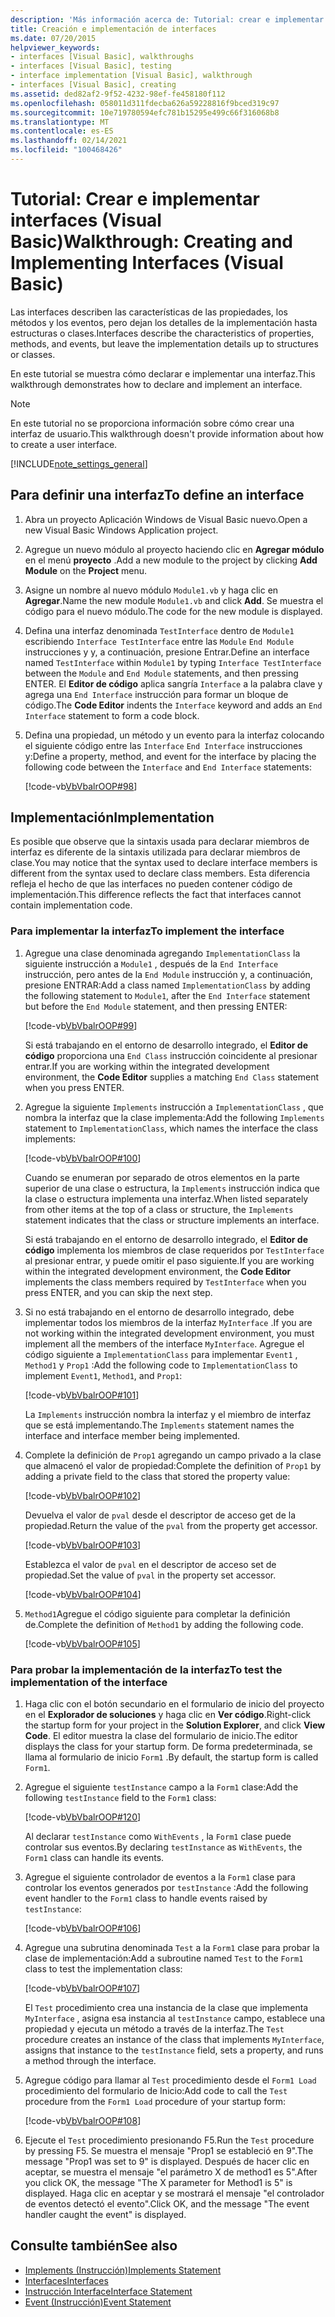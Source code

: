 ```yaml
---
description: 'Más información acerca de: Tutorial: crear e implementar interfaces (Visual Basic)'
title: Creación e implementación de interfaces
ms.date: 07/20/2015
helpviewer_keywords:
- interfaces [Visual Basic], walkthroughs
- interfaces [Visual Basic], testing
- interface implementation [Visual Basic], walkthrough
- interfaces [Visual Basic], creating
ms.assetid: ded82af2-9f52-4232-98ef-fe458180f112
ms.openlocfilehash: 058011d311fdecba626a59228816f9bced319c97
ms.sourcegitcommit: 10e719780594efc781b15295e499c66f316068b8
ms.translationtype: MT
ms.contentlocale: es-ES
ms.lasthandoff: 02/14/2021
ms.locfileid: "100468426"
---
```

# <a name="walkthrough-creating-and-implementing-interfaces-visual-basic"></a><span data-ttu-id="49015-103">Tutorial: Crear e implementar interfaces (Visual Basic)</span><span class="sxs-lookup"><span data-stu-id="49015-103">Walkthrough: Creating and Implementing Interfaces (Visual Basic)</span></span>

<span data-ttu-id="49015-104">Las interfaces describen las características de las propiedades, los métodos y los eventos, pero dejan los detalles de la implementación hasta estructuras o clases.</span><span class="sxs-lookup"><span data-stu-id="49015-104">Interfaces describe the characteristics of properties, methods, and events, but leave the implementation details up to structures or classes.</span></span>  
  
 <span data-ttu-id="49015-105">En este tutorial se muestra cómo declarar e implementar una interfaz.</span><span class="sxs-lookup"><span data-stu-id="49015-105">This walkthrough demonstrates how to declare and implement an interface.</span></span>  
  
> [!NOTE]
> <span data-ttu-id="49015-106">En este tutorial no se proporciona información sobre cómo crear una interfaz de usuario.</span><span class="sxs-lookup"><span data-stu-id="49015-106">This walkthrough doesn't provide information about how to create a user interface.</span></span>  
  
[!INCLUDE[note_settings_general](~/includes/note-settings-general-md.md)]  
  
## <a name="to-define-an-interface"></a><span data-ttu-id="49015-107">Para definir una interfaz</span><span class="sxs-lookup"><span data-stu-id="49015-107">To define an interface</span></span>
  
1. <span data-ttu-id="49015-108">Abra un proyecto Aplicación Windows de Visual Basic nuevo.</span><span class="sxs-lookup"><span data-stu-id="49015-108">Open a new Visual Basic Windows Application project.</span></span>  
  
2. <span data-ttu-id="49015-109">Agregue un nuevo módulo al proyecto haciendo clic en **Agregar módulo** en el menú **proyecto** .</span><span class="sxs-lookup"><span data-stu-id="49015-109">Add a new module to the project by clicking **Add Module** on the **Project** menu.</span></span>  
  
3. <span data-ttu-id="49015-110">Asigne un nombre al nuevo módulo `Module1.vb` y haga clic en **Agregar**.</span><span class="sxs-lookup"><span data-stu-id="49015-110">Name the new module `Module1.vb` and click **Add**.</span></span> <span data-ttu-id="49015-111">Se muestra el código para el nuevo módulo.</span><span class="sxs-lookup"><span data-stu-id="49015-111">The code for the new module is displayed.</span></span>  
  
4. <span data-ttu-id="49015-112">Defina una interfaz denominada `TestInterface` dentro de `Module1` escribiendo `Interface TestInterface` entre las `Module` `End Module` instrucciones y y, a continuación, presione Entrar.</span><span class="sxs-lookup"><span data-stu-id="49015-112">Define an interface named `TestInterface` within `Module1` by typing `Interface TestInterface` between the `Module` and `End Module` statements, and then pressing ENTER.</span></span> <span data-ttu-id="49015-113">El **Editor de código** aplica sangría `Interface` a la palabra clave y agrega una `End Interface` instrucción para formar un bloque de código.</span><span class="sxs-lookup"><span data-stu-id="49015-113">The **Code Editor** indents the `Interface` keyword and adds an `End Interface` statement to form a code block.</span></span>  
  
5. <span data-ttu-id="49015-114">Defina una propiedad, un método y un evento para la interfaz colocando el siguiente código entre las `Interface` `End Interface` instrucciones y:</span><span class="sxs-lookup"><span data-stu-id="49015-114">Define a property, method, and event for the interface by placing the following code between the `Interface` and `End Interface` statements:</span></span>  
  
     [!code-vb[VbVbalrOOP#98](~/samples/snippets/visualbasic/VS_Snippets_VBCSharp/VbVbalrOOP/VB/OOP.vb#98)]
  
## <a name="implementation"></a><span data-ttu-id="49015-115">Implementación</span><span class="sxs-lookup"><span data-stu-id="49015-115">Implementation</span></span>

 <span data-ttu-id="49015-116">Es posible que observe que la sintaxis usada para declarar miembros de interfaz es diferente de la sintaxis utilizada para declarar miembros de clase.</span><span class="sxs-lookup"><span data-stu-id="49015-116">You may notice that the syntax used to declare interface members is different from the syntax used to declare class members.</span></span> <span data-ttu-id="49015-117">Esta diferencia refleja el hecho de que las interfaces no pueden contener código de implementación.</span><span class="sxs-lookup"><span data-stu-id="49015-117">This difference reflects the fact that interfaces cannot contain implementation code.</span></span>  
  
### <a name="to-implement-the-interface"></a><span data-ttu-id="49015-118">Para implementar la interfaz</span><span class="sxs-lookup"><span data-stu-id="49015-118">To implement the interface</span></span>
  
1. <span data-ttu-id="49015-119">Agregue una clase denominada agregando `ImplementationClass` la siguiente instrucción a `Module1` , después de la `End Interface` instrucción, pero antes de la `End Module` instrucción y, a continuación, presione ENTRAR:</span><span class="sxs-lookup"><span data-stu-id="49015-119">Add a class named `ImplementationClass` by adding the following statement to `Module1`, after the `End Interface` statement but before the `End Module` statement, and then pressing ENTER:</span></span>  
  
     [!code-vb[VbVbalrOOP#99](~/samples/snippets/visualbasic/VS_Snippets_VBCSharp/VbVbalrOOP/VB/OOP.vb#99)]
  
     <span data-ttu-id="49015-120">Si está trabajando en el entorno de desarrollo integrado, el **Editor de código** proporciona una `End Class` instrucción coincidente al presionar entrar.</span><span class="sxs-lookup"><span data-stu-id="49015-120">If you are working within the integrated development environment, the **Code Editor** supplies a matching `End Class` statement when you press ENTER.</span></span>  
  
2. <span data-ttu-id="49015-121">Agregue la siguiente `Implements` instrucción a `ImplementationClass` , que nombra la interfaz que la clase implementa:</span><span class="sxs-lookup"><span data-stu-id="49015-121">Add the following `Implements` statement to `ImplementationClass`, which names the interface the class implements:</span></span>  
  
     [!code-vb[VbVbalrOOP#100](~/samples/snippets/visualbasic/VS_Snippets_VBCSharp/VbVbalrOOP/VB/OOP.vb#100)]
  
     <span data-ttu-id="49015-122">Cuando se enumeran por separado de otros elementos en la parte superior de una clase o estructura, la `Implements` instrucción indica que la clase o estructura implementa una interfaz.</span><span class="sxs-lookup"><span data-stu-id="49015-122">When listed separately from other items at the top of a class or structure, the `Implements` statement indicates that the class or structure implements an interface.</span></span>  
  
     <span data-ttu-id="49015-123">Si está trabajando en el entorno de desarrollo integrado, el **Editor de código** implementa los miembros de clase requeridos por `TestInterface` al presionar entrar, y puede omitir el paso siguiente.</span><span class="sxs-lookup"><span data-stu-id="49015-123">If you are working within the integrated development environment, the **Code Editor** implements the class members required by `TestInterface` when you press ENTER, and you can skip the next step.</span></span>  
  
3. <span data-ttu-id="49015-124">Si no está trabajando en el entorno de desarrollo integrado, debe implementar todos los miembros de la interfaz `MyInterface` .</span><span class="sxs-lookup"><span data-stu-id="49015-124">If you are not working within the integrated development environment, you must implement all the members of the interface `MyInterface`.</span></span> <span data-ttu-id="49015-125">Agregue el código siguiente a `ImplementationClass` para implementar `Event1` , `Method1` y `Prop1` :</span><span class="sxs-lookup"><span data-stu-id="49015-125">Add the following code to `ImplementationClass` to implement `Event1`, `Method1`, and `Prop1`:</span></span>  
  
     [!code-vb[VbVbalrOOP#101](~/samples/snippets/visualbasic/VS_Snippets_VBCSharp/VbVbalrOOP/VB/OOP.vb#101)]
  
     <span data-ttu-id="49015-126">La `Implements` instrucción nombra la interfaz y el miembro de interfaz que se está implementando.</span><span class="sxs-lookup"><span data-stu-id="49015-126">The `Implements` statement names the interface and interface member being implemented.</span></span>  
  
4. <span data-ttu-id="49015-127">Complete la definición de `Prop1` agregando un campo privado a la clase que almacenó el valor de propiedad:</span><span class="sxs-lookup"><span data-stu-id="49015-127">Complete the definition of `Prop1` by adding a private field to the class that stored the property value:</span></span>  
  
     [!code-vb[VbVbalrOOP#102](~/samples/snippets/visualbasic/VS_Snippets_VBCSharp/VbVbalrOOP/VB/OOP.vb#102)]
  
     <span data-ttu-id="49015-128">Devuelva el valor de `pval` desde el descriptor de acceso get de la propiedad.</span><span class="sxs-lookup"><span data-stu-id="49015-128">Return the value of the `pval` from the property get accessor.</span></span>  
  
     [!code-vb[VbVbalrOOP#103](~/samples/snippets/visualbasic/VS_Snippets_VBCSharp/VbVbalrOOP/VB/OOP.vb#103)]
  
     <span data-ttu-id="49015-129">Establezca el valor de `pval` en el descriptor de acceso set de propiedad.</span><span class="sxs-lookup"><span data-stu-id="49015-129">Set the value of `pval` in the property set accessor.</span></span>  
  
     [!code-vb[VbVbalrOOP#104](~/samples/snippets/visualbasic/VS_Snippets_VBCSharp/VbVbalrOOP/VB/OOP.vb#104)]
  
5. <span data-ttu-id="49015-130">`Method1`Agregue el código siguiente para completar la definición de.</span><span class="sxs-lookup"><span data-stu-id="49015-130">Complete the definition of `Method1` by adding the following code.</span></span>  
  
     [!code-vb[VbVbalrOOP#105](~/samples/snippets/visualbasic/VS_Snippets_VBCSharp/VbVbalrOOP/VB/OOP.vb#105)]
  
### <a name="to-test-the-implementation-of-the-interface"></a><span data-ttu-id="49015-131">Para probar la implementación de la interfaz</span><span class="sxs-lookup"><span data-stu-id="49015-131">To test the implementation of the interface</span></span>
  
1. <span data-ttu-id="49015-132">Haga clic con el botón secundario en el formulario de inicio del proyecto en el **Explorador de soluciones** y haga clic en **Ver código**.</span><span class="sxs-lookup"><span data-stu-id="49015-132">Right-click the startup form for your project in the **Solution Explorer**, and click **View Code**.</span></span> <span data-ttu-id="49015-133">El editor muestra la clase del formulario de inicio.</span><span class="sxs-lookup"><span data-stu-id="49015-133">The editor displays the class for your startup form.</span></span> <span data-ttu-id="49015-134">De forma predeterminada, se llama al formulario de inicio `Form1` .</span><span class="sxs-lookup"><span data-stu-id="49015-134">By default, the startup form is called `Form1`.</span></span>  
  
2. <span data-ttu-id="49015-135">Agregue el siguiente `testInstance` campo a la `Form1` clase:</span><span class="sxs-lookup"><span data-stu-id="49015-135">Add the following `testInstance` field to the `Form1` class:</span></span>  
  
     [!code-vb[VbVbalrOOP#120](~/samples/snippets/visualbasic/VS_Snippets_VBCSharp/VbVbalrOOP/VB/OOP.vb#120)]
  
     <span data-ttu-id="49015-136">Al declarar `testInstance` como `WithEvents` , la `Form1` clase puede controlar sus eventos.</span><span class="sxs-lookup"><span data-stu-id="49015-136">By declaring `testInstance` as `WithEvents`, the `Form1` class can handle its events.</span></span>  
  
3. <span data-ttu-id="49015-137">Agregue el siguiente controlador de eventos a la `Form1` clase para controlar los eventos generados por `testInstance` :</span><span class="sxs-lookup"><span data-stu-id="49015-137">Add the following event handler to the `Form1` class to handle events raised by `testInstance`:</span></span>  
  
     [!code-vb[VbVbalrOOP#106](~/samples/snippets/visualbasic/VS_Snippets_VBCSharp/VbVbalrOOP/VB/OOP.vb#106)]
  
4. <span data-ttu-id="49015-138">Agregue una subrutina denominada `Test` a la `Form1` clase para probar la clase de implementación:</span><span class="sxs-lookup"><span data-stu-id="49015-138">Add a subroutine named `Test` to the `Form1` class to test the implementation class:</span></span>  
  
     [!code-vb[VbVbalrOOP#107](~/samples/snippets/visualbasic/VS_Snippets_VBCSharp/VbVbalrOOP/VB/OOP.vb#107)]
  
     <span data-ttu-id="49015-139">El `Test` procedimiento crea una instancia de la clase que implementa `MyInterface` , asigna esa instancia al `testInstance` campo, establece una propiedad y ejecuta un método a través de la interfaz.</span><span class="sxs-lookup"><span data-stu-id="49015-139">The `Test` procedure creates an instance of the class that implements `MyInterface`, assigns that instance to the `testInstance` field, sets a property, and runs a method through the interface.</span></span>  
  
5. <span data-ttu-id="49015-140">Agregue código para llamar al `Test` procedimiento desde el `Form1 Load` procedimiento del formulario de Inicio:</span><span class="sxs-lookup"><span data-stu-id="49015-140">Add code to call the `Test` procedure from the `Form1 Load` procedure of your startup form:</span></span>  
  
     [!code-vb[VbVbalrOOP#108](~/samples/snippets/visualbasic/VS_Snippets_VBCSharp/VbVbalrOOP/VB/OOP.vb#108)]
  
6. <span data-ttu-id="49015-141">Ejecute el `Test` procedimiento presionando F5.</span><span class="sxs-lookup"><span data-stu-id="49015-141">Run the `Test` procedure by pressing F5.</span></span> <span data-ttu-id="49015-142">Se muestra el mensaje "Prop1 se estableció en 9".</span><span class="sxs-lookup"><span data-stu-id="49015-142">The message "Prop1 was set to 9" is displayed.</span></span> <span data-ttu-id="49015-143">Después de hacer clic en aceptar, se muestra el mensaje "el parámetro X de method1 es 5".</span><span class="sxs-lookup"><span data-stu-id="49015-143">After you click OK, the message "The X parameter for Method1 is 5" is displayed.</span></span> <span data-ttu-id="49015-144">Haga clic en aceptar y se mostrará el mensaje "el controlador de eventos detectó el evento".</span><span class="sxs-lookup"><span data-stu-id="49015-144">Click OK, and the message "The event handler caught the event" is displayed.</span></span>  
  
## <a name="see-also"></a><span data-ttu-id="49015-145">Consulte también</span><span class="sxs-lookup"><span data-stu-id="49015-145">See also</span></span>

- [<span data-ttu-id="49015-146">Implements (Instrucción)</span><span class="sxs-lookup"><span data-stu-id="49015-146">Implements Statement</span></span>](../../../language-reference/statements/implements-statement.md)
- [<span data-ttu-id="49015-147">Interfaces</span><span class="sxs-lookup"><span data-stu-id="49015-147">Interfaces</span></span>](index.md)
- [<span data-ttu-id="49015-148">Instrucción Interface</span><span class="sxs-lookup"><span data-stu-id="49015-148">Interface Statement</span></span>](../../../language-reference/statements/interface-statement.md)
- [<span data-ttu-id="49015-149">Event (Instrucción)</span><span class="sxs-lookup"><span data-stu-id="49015-149">Event Statement</span></span>](../../../language-reference/statements/event-statement.md)
